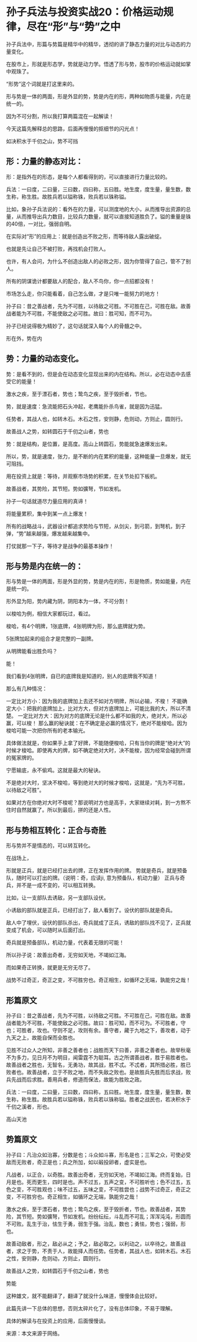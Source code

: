 # 孙子兵法与投资实战20：价格运动规律，尽在“形”与“势”之中

孙子兵法中，形篇与势篇是精华中的精华，透彻的讲了静态力量的对比与动态的力量变化。

在股市上，形就是形态学，势就是动力学。悟透了形与势，股市的价格运动就如掌中观珠了。

“形势”这个词就是打这里来的。



形与势是一体的两面，形是外显的势，势是内在的形，两种如物质与能量，内在是统一的。

因为不可分割，所以我打算两篇混在一起解读！

今天这篇先解释总的思路，后面再慢慢的抠细节的闪光点！


如决积水于千仞之山，势不可挡

## 形：力量的静态对比：
形：是指外在的形态，是每个人都看得到的，可以直接进行力量比较的。

兵法：一曰度，二曰量，三曰数，四曰称，五曰胜。地生度，度生量，量生数，数生称，称生胜。故胜兵若以镒称铢，败兵若以铢称镒。

比如，象孙子兵法说的：看外在的力量，可以测度地的大小，从而推导出资源的总量，从而推导出兵力数目，比较兵力数量，就可以直接知道胜负了。镒的重量是铢的40倍，一对比，强弱自明。

在实际对“形”的应用上：就是创造出不败之形，而等待敌人露出破绽。

也就是先让自己不被打败，再找机会打败人。

也许，有人会问，为什么不创造出敌人的必败之形，因为你管得了自己，管不了别人。

所有的阴谋诡计都要敌人的配合，敌人不鸟你，你一点招都没有！

市场怎么走，你只能看着，自己怎么做，才是只唯一能努力的地方！

孙子曰：昔之善战者，先为不可胜，以待敌之可胜。不可胜在己，可胜在敌。故善战者能为不可胜，不能使敌之必可胜。故曰：胜可知，而不可为。

孙子已经说得极为精妙了，这句话就深入每个人的骨髓之中。


形在外，势在内

## 势：力量的动态变化。
势：是看不到的，但是会在动态变化显现出来的内在结构。所以，必在动态中去感受它的能量！

激水之疾，至于漂石者，势也；鸷鸟之疾，至于毁折者，节也。

势，就是速度：急流能把石头冲起，老鹰能扑杀鸟雀，就是因为迅猛。

任势者，其战人也，如转木石。木石之性，安则静，危则动，方则止，圆则行。

故善战人之势，如转圆石于千仞之山者，势也

势：就是结构，是位置，是高度。高山上转圆石，势能就急速爆发出来。

所以，势，就是速度，张力，是不断的内在累积的能量，这种能量一旦爆发，就无可阻挡。



用在投资上就是：等待，并观察市场势的积累，在关节处扣下板机。

故善战者，其势险，其节短。势如彍弩，节如发机。

孙子一句话就道尽力量应用的真谛！

将能量累积，集中到某一点上爆发！

所有的战略战斗，武器设计都追求势险与节短，从剑尖，到弓箭，到弩机，到子弹，“势”越来越强，爆发越来越集中。

打仗就那一下子，等待才是战争的最基本操作！


## 形与势是内在统一的：
形与势是一体的两面，形是外显的势，势是内在的形，形是物质，势如能量，内在是统一的。

形外显为阳，势内藏为阴，阴阳本为一体，不可分割！

以梭哈为例，相信大家都玩过，看过。

梭哈，有4个明牌，1张底牌，4张明牌为形，那么底牌就为势。

5张牌加起来的组合才是完整的一副牌。

从明牌能看出胜负吗？

能！

我们看到4张明牌，自已的底牌我是知道的，别人的底牌我不知道！

那么有几种情况：

一定比对方小：因为我的底牌加上去还不如对方明牌，所以必输，不梭！
不能确定大小：把我的底牌加上，比对方大，但对方底牌加上，可能比我的大，所以不清楚。
一定比对方大：因为对方的底牌无论是什么都不如我的大，绝对大，所以必赢，可以梭！
那么赢的秘诀就：在不确定是必赢的情况下，绝对不能梭哈。因为梭哈可能一次把你所有的老本输光。

具体做法就是，你如果手上拿了好牌，不能随便梭哈，只有当你的牌是“绝对大”的时候才梭哈。即使再大的牌，如不确定绝对大时，决不能梭，因为经常会碰到所谓的冤家牌的。

宁愿输底，永不偷鸡。这就是最大的秘诀。

不是绝对大时，坚决不梭哈，等到绝对大的时候才梭哈，这就是，“先为不可胜，以待敌之可胜”。

如果对方在你绝对大时不梭呢？那说明对方也是高手，大家继续对耗，到一方熬不住时自然就赢了。所以到最后，拼的还是人性。


## 形与势相互转化：正合与奇胜
形与势并不是情态的，可以转互转化。

在战场上，

形就是正兵，就是已经打出去的牌，正在发挥作用的牌。
势就是奇兵，就是预备队，随时可以打出的牌。（说明：奇，应读ji, 意为预备队，机动力量）
正兵与奇兵，并不是一成不变的，可以相互转换。

比如，让一支部队去诱敌，另一支部队设伏。

小诱敌的部队就是正兵，已经打出了，敌人看到了。设伏的部队就是奇兵。

敌人中了埋伏，设伏的部队杀出，奇兵就成了正兵，诱敌的部队找不见了，正兵就变成了机会，可以随时从后面打出。

奇兵就是预备部队，机动力量，代表着无限的可能！

所以孙子说：故善出奇者，无穷如天地，不竭如江海。

而如果奇正转换，就更是无穷无尽了。

战势不过奇正，奇正之变，不可胜穷也。奇正相生，如循环之无端，孰能穷之哉！


## 形篇原文
孙子曰：昔之善战者，先为不可胜，以待敌之可胜。不可胜在己，可胜在敌。故善战者能为不可胜，不能使敌之必可胜。故曰：胜可知，而不可为。不可胜者，守也；可胜者，攻也。守则不足，攻则有余。善守者，藏于九地之下，善攻者，动于九天之上，故能自保而全胜也。

见胜不过众人之所知，非善之善者也；战胜而天下曰善，非善之善者也。故举秋毫不为多力，见日月不为明目，闻雷霆不为聪耳。古之所谓善战者，胜于易胜者也。故善战者之胜也，无智名，无勇功，故其战，胜不忒。不忒者，其所措必胜，胜已败者也。故善战者，立于不败之地，而不失敌之败也。是故胜兵先胜而后求战，败兵先战而后求胜。善用兵者，修道而保法，故能为胜败之政。

兵法：一曰度，二曰量，三曰数，四曰称，五曰胜。地生度，度生量，量生数，数生称，称生胜。故胜兵若以镒称铢，败兵若以铢称镒。胜者之战民也，若决积水于千仞之溪者，形也。


高山天池

## 势篇原文
孙子曰：凡治众如治寡，分数是也；斗众如斗寡，形名是也；三军之众，可使必受敌而无败者，奇正是也；兵之所加，如以碫投卵者，虚实是也。

凡战者，以正合，以奇胜。故善出奇者，无穷如天地，不竭如江海。终而复始，日月是也。死而更生，四时是也。声不过五，五声之变，不可胜听也；色不过五，五色之变，不可胜观也；味不过五，五味之变，不可胜尝也；战势不过奇正，奇正之变，不可胜穷也。奇正相生，如循环之无端，孰能穷之哉！

激水之疾，至于漂石者，势也；鸷鸟之疾，至于毁折者，节也。故善战者，其势险，其节短。势如彍弩，节如发机。纷纷纭纭，斗乱而不可乱；浑浑沌沌，形圆而不可败。乱生于治，怯生于勇，弱生于强。治乱，数也；勇怯，势也；强弱，形也。

故善动敌者，形之，敌必从之；予之，敌必取之。以利动之，以卒待之。故善战者，求之于势，不责于人，故能择人而任势。任势者，其战人也，如转木石。木石之性，安则静，危则动，方则止，圆则行。

故善战人之势，如转圆石于千仞之山者，势也


势能

这种雄文，就不能翻译了，翻译了就没什么味道，慢慢体会比较好。

此篇先讲一下总体的思想，否则太碎片化了，没有总体印象，不易于理解。

具体的解读与在投资上的应用，后面慢慢谈。

来源：本文来源于网络。
